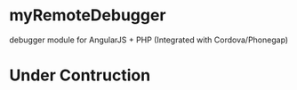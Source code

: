 # myRemoteDebugger
debugger module for AngularJS + PHP (Integrated with Cordova/Phonegap)
# Under Contruction
